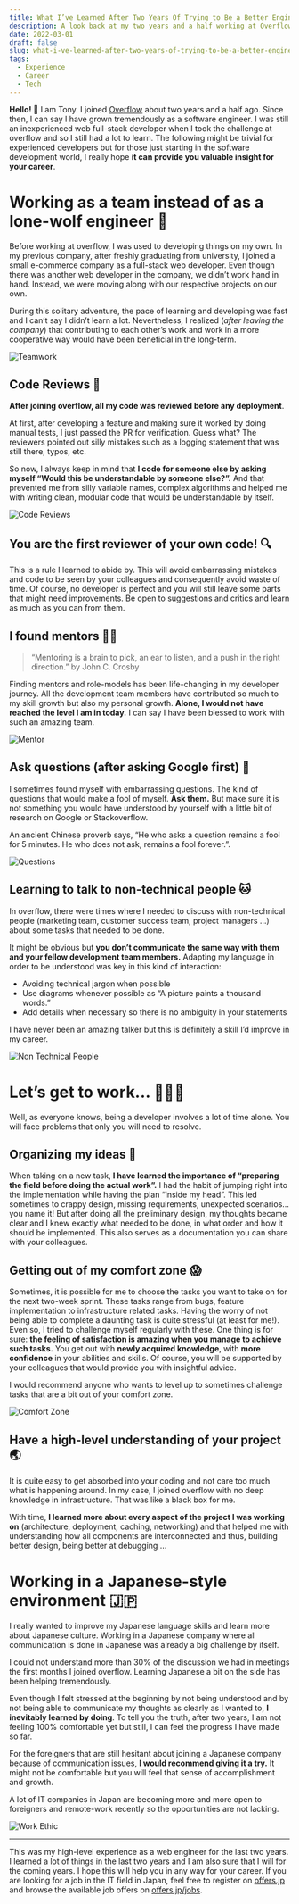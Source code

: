 ```yaml
---
title: What I’ve Learned After Two Years Of Trying to Be a Better Engineer
description: A look back at my two years and a half working at Overflow as a full-stack web engineer
date: 2022-03-01
draft: false
slug: what-i-ve-learned-after-two-years-of-trying-to-be-a-better-engineer
tags:
  - Experience
  - Career
  - Tech
---
```


**Hello! 👋**
I am Tony. I joined [Overflow](https://overflow.co.jp/) about two years and a half ago. Since then, I can say I have grown tremendously as a software engineer. I was still an inexperienced web full-stack developer when I took the challenge at overflow and so I still had a lot to learn. The following might be trivial for experienced developers but for those just starting in the software development world, I really hope **it can provide you valuable insight for your career**.

# Working as a team instead of as a lone-wolf engineer 🙌

Before working at overflow, I was used to developing things on my own. In my previous company, after freshly graduating from university, I joined a small e-commerce company as a full-stack web developer. Even though there was another web developer in the company, we didn’t work hand in hand. Instead, we were moving along with our respective projects on our own.

During this solitary adventure, the pace of learning and developing was fast and I can’t say I didn’t learn a lot. Nevertheless, I realized (_after leaving the company_) that contributing to each other’s work and work in a more cooperative way would have been beneficial in the long-term.

![Teamwork](./teamwork.png)

## Code Reviews 👀

**After joining overflow, all my code was reviewed before any deployment**.

At first, after developing a feature and making sure it worked by doing manual tests, I just passed the PR for verification. Guess what? The reviewers pointed out silly mistakes such as a logging statement that was still there, typos, etc.

So now, I always keep in mind that **I code for someone else by asking myself “Would this be understandable by someone else?”.** And that prevented me from silly variable names, complex algorithms and helped me with writing clean, modular code that would be understandable by itself.

![Code Reviews](./code-reviews.png)

## You are the first reviewer of your own code! 🔍

This is a rule I learned to abide by. This will avoid embarrassing mistakes and code to be seen by your colleagues and consequently avoid waste of time. Of course, no developer is perfect and you will still leave some parts that might need improvements. Be open to suggestions and critics and learn as much as you can from them.

## I found mentors 👨‍🏫

> “Mentoring is a brain to pick, an ear to listen, and a push in the right direction.” by John C. Crosby

Finding mentors and role-models has been life-changing in my developer journey. All the development team members have contributed so much to my skill growth but also my personal growth. **Alone, I would not have reached the level I am in today.** I can say I have been blessed to work with such an amazing team.

![Mentor](./mentor.png)

## Ask questions (after asking Google first) 📣

I sometimes found myself with embarrassing questions. The kind of questions that would make a fool of myself. **Ask them.** But make sure it is not something you would have understood by yourself with a little bit of research on Google or Stackoverflow.

An ancient Chinese proverb says, “He who asks a question remains a fool for 5 minutes. He who does not ask, remains a fool forever.”.

![Questions](./questions.png)

## Learning to talk to non-technical people 🐱

In overflow, there were times where I needed to discuss with non-technical people (marketing team, customer success team, project managers …) about some tasks that needed to be done.

It might be obvious but **you don’t communicate the same way with them and your fellow development team members.** Adapting my language in order to be understood was key in this kind of interaction:

- Avoiding technical jargon when possible
- Use diagrams whenever possible as “A picture paints a thousand words.”
- Add details when necessary so there is no ambiguity in your statements

I have never been an amazing talker but this is definitely a skill I’d improve in my career.

![Non Technical People](./non-technical-people.png)

# Let’s get to work... 👨🏻‍💻

Well, as everyone knows, being a developer involves a lot of time alone. You will face problems that only you will need to resolve.

## Organizing my ideas 📝

When taking on a new task, **I have learned the importance of “preparing the field before doing the actual work”.** I had the habit of jumping right into the implementation while having the plan “inside my head”. This led sometimes to crappy design, missing requirements, unexpected scenarios… you name it! But after doing all the preliminary design, my thoughts became clear and I knew exactly what needed to be done, in what order and how it should be implemented. This also serves as a documentation you can share with your colleagues.

## Getting out of my comfort zone 😱

Sometimes, it is possible for me to choose the tasks you want to take on for the next two-week sprint. These tasks range from bugs, feature implementation to infrastructure related tasks. Having the worry of not being able to complete a daunting task is quite stressful (at least for me!). Even so, I tried to challenge myself regularly with these. One thing is for sure: **the feeling of satisfaction is amazing when you manage to achieve such tasks.** You get out with **newly acquired knowledge**, with **more confidence** in your abilities and skills. Of course, you will be supported by your colleagues that would provide you with insightful advice.

I would recommend anyone who wants to level up to sometimes challenge tasks that are a bit out of your comfort zone.

![Comfort Zone](./comfort-zone.png)

## Have a high-level understanding of your project 🌏

It is quite easy to get absorbed into your coding and not care too much what is happening around. In my case, I joined overflow with no deep knowledge in infrastructure. That was like a black box for me.

With time, **I learned more about every aspect of the project I was working on** (architecture, deployment, caching, networking) and that helped me with understanding how all components are interconnected and thus, building better design, being better at debugging …

# Working in a Japanese-style environment 🇯🇵

I really wanted to improve my Japanese language skills and learn more about Japanese culture.
Working in a Japanese company where all communication is done in Japanese was already a big challenge by itself.

I could not understand more than 30% of the discussion we had in meetings the first months I joined overflow. Learning Japanese a bit on the side has been helping tremendously.

Even though I felt stressed at the beginning by not being understood and by not being able to communicate my thoughts as clearly as I wanted to, **I inevitably learned by doing**. To tell you the truth, after two years, I am not feeling 100% comfortable yet but still, I can feel the progress I have made so far.

For the foreigners that are still hesitant about joining a Japanese company because of communication issues, **I would recommend giving it a try.** It might not be comfortable but you will feel that sense of accomplishment and growth.

A lot of IT companies in Japan are becoming more and more open to foreigners and remote-work recently so the opportunities are not lacking.

![Work Ethic](./work-ethic.png)

---

This was my high-level experience as a web engineer for the last two years. I learned a lot of things in the last two years and I am also sure that I will for the coming years. I hope this will help you in any way for your career. If you are looking for a job in the IT field in Japan, feel free to register on [offers.jp](https://offers.jp) and browse the available job offers on [offers.jp/jobs](https://offers.jp/jobs).
